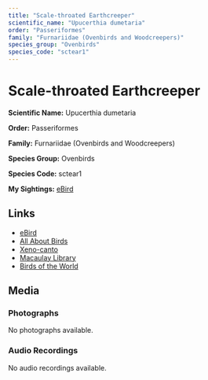 ```yaml
---
title: "Scale-throated Earthcreeper"
scientific_name: "Upucerthia dumetaria"
order: "Passeriformes"
family: "Furnariidae (Ovenbirds and Woodcreepers)"
species_group: "Ovenbirds"
species_code: "sctear1"
---
```


# Scale-throated Earthcreeper

**Scientific Name:** Upucerthia dumetaria

**Order:** Passeriformes

**Family:** Furnariidae (Ovenbirds and Woodcreepers)

**Species Group:** Ovenbirds

**Species Code:** sctear1

**My Sightings:** [eBird](https://ebird.org/lifelist?r=world&time=life&spp=sctear1)

## Links
* [eBird](https://ebird.org/species/sctear1) 
* [All About Birds](https://www.allaboutbirds.org/guide/sctear1) 
* [Xeno-canto](https://www.xeno-canto.org/species/sctear1) 
* [Macaulay Library](https://search.macaulaylibrary.org/catalog?taxonCode=sctear1&sort=rating_rank_desc)
* [Birds of the World](https://birdsoftheworld.org/bow/species/sctear1)

## Media
### Photographs
No photographs available.

### Audio Recordings
No audio recordings available.
